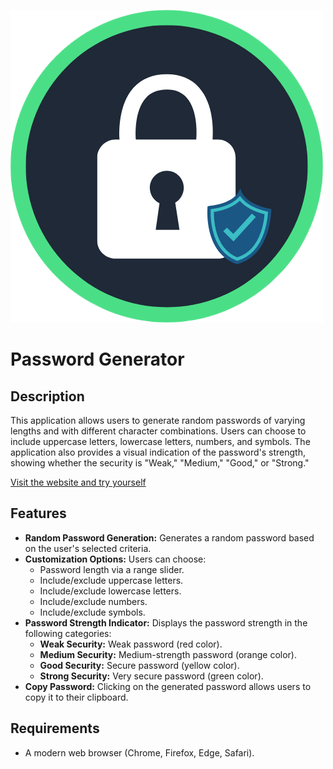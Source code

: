 ![Logo](/passwordGenerator.png)

# Password Generator

## Description

This application allows users to generate random passwords of varying lengths and with different character combinations. Users can choose to include uppercase letters, lowercase letters, numbers, and symbols. The application also provides a visual indication of the password's strength, showing whether the security is "Weak," "Medium," "Good," or "Strong."

[Visit the website and try yourself](https://rmpwgenerator.netlify.app/)


## Features

- **Random Password Generation:** Generates a random password based on the user's selected criteria.
- **Customization Options:** Users can choose:
  - Password length via a range slider.
  - Include/exclude uppercase letters.
  - Include/exclude lowercase letters.
  - Include/exclude numbers.
  - Include/exclude symbols.
- **Password Strength Indicator:** Displays the password strength in the following categories:
  - **Weak Security:** Weak password (red color).
  - **Medium Security:** Medium-strength password (orange color).
  - **Good Security:** Secure password (yellow color).
  - **Strong Security:** Very secure password (green color).
- **Copy Password:** Clicking on the generated password allows users to copy it to their clipboard.

## Requirements

- A modern web browser (Chrome, Firefox, Edge, Safari).

